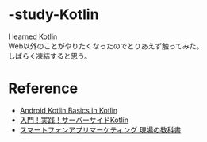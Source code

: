 # -study-Kotlin
I learned Kotlin  
Web以外のことがやりたくなったのでとりあえず触ってみた。  
しばらく凍結すると思う。


# Reference

- [Android Kotlin Basics in Kotlin](https://developer.android.com/courses/android-basics-kotlin/unit-1)
- [入門！実践！サーバーサイドKotlin](https://www.amazon.co.jp/%E5%85%A5%E9%96%80%EF%BC%81%E5%AE%9F%E8%B7%B5%EF%BC%81%E3%82%B5%E3%83%BC%E3%83%90%E3%83%BC%E3%82%B5%E3%82%A4%E3%83%89Kotlin-%E6%8A%80%E8%A1%93%E3%81%AE%E6%B3%89%E3%82%B7%E3%83%AA%E3%83%BC%E3%82%BA%EF%BC%88NextPublishing%EF%BC%89-%E6%A8%AA%E5%B1%B1-%E6%81%AD%E5%A4%A7-ebook/dp/B082H8GWMR)
- [スマートフォンアプリマーケティング 現場の教科書](https://www.amazon.co.jp/dp/B01HELDM1G/ref=dp-kindle-redirect?_encoding=UTF8&btkr=1)
